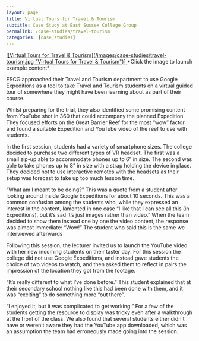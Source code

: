 ```yaml
---
layout: page
title: Virtual Tours for Travel & Tourism
subtitle: Case Study at East Sussex College Group
permalink: /case-studies/travel-tourism
categories: [case_studies]
---
```



<a data-fancybox  href="https://www.youtube.com/watch?v=-Yv7hJCpMPU">
![Virtual Tours for Travel & Tourism](/images/case-studies/travel-tourism.jpg "Virtual Tours for Travel & Tourism")]
</a>
*Click the image to launch example content*

ESCG approached their Travel and Tourism department to use Google Expeditions as a tool to take Travel and Tourism students on a virtual guided tour of somewhere they might have been learning about as part of their course. 

Whilst preparing for the trial, they also identified some promising content from YouTube shot in 360 that could accompany the planned Expedition. They focused efforts on the Great Barrier Reef for the most “wow” factor and found a suitable Expedition and YouTube video of the reef to use with students.

In the first session, students had a variety of smartphone sizes. The college decided to purchase two different types of VR headset. The first was a small zip-up able to accommodate phones up to 6” in size. The second was able to take phones up to 8” in size with a strap holding the device in place. They decided not to use interactive remotes with the headsets as their setup was forecast to take up too much lesson time.

“What am I meant to be doing?” This was a quote from a student after looking around inside Google Expeditions for about 10 seconds. This was a common confusion among the students who, while they expressed an interest in the content, lamented in one case “I like that I can see all this (in Expeditions), but it’s sad it’s just images rather than video.”
When the team decided to show them instead one by one the video content, the response was almost immediate: “Wow!” The student who said this is the same we interviewed afterwards

Following this session, the lecturer invited us to launch the YouTube video with her new incoming students on their taster day. For this session the college did not use Google Expeditions, and instead gave students the choice of two videos to watch, and then asked them to reflect in pairs the impression of the location they got from the footage.

“It’s really different to what I’ve done before.” This student explained that at their secondary school nothing like this had been done with them, and it was “exciting” to do something more “out there”.

“I enjoyed it, but it was complicated to get working.” For a few of the students getting the resource to display was tricky even after a walkthrough at the front of the class. We also found that several students either didn’t have or weren’t aware they had the YouTube app downloaded, which was an assumption the team had erroneously made going into the session.